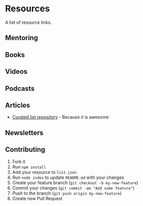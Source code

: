 # <Placeholder> Resources 
 A list of <Placeholder> resource links.

## Mentoring

## Books

## Videos

## Podcasts

## Articles
 * [Curated list repository](https://github.com/kulkultech/curated-list) - Because it is awesome

## Newsletters

## Contributing 
1. Fork it
2. Run `npm install`
3. Add your resource to `list.json`
4. Run `node index` to update `README.md` with your changes
5. Create your feature branch (`git checkout -b my-new-feature`)
6. Commit your changes (`git commit -am "Add some feature"`)
7. Push to the branch (`git push origin my-new-feature`)
8. Create new Pull Request
